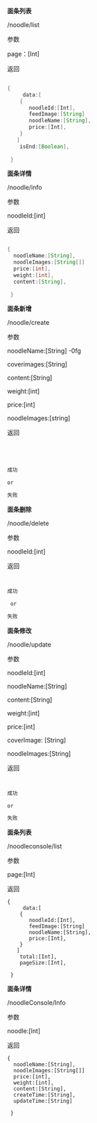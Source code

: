 **面条列表**

/noodle/list

参数

page：[Int]

返回



```java
  
{
     data:[
    {
       noodleId:[Int],
       feedImage:[String]
       noodleName:[String],
       price:[Int],
    }
   ]
    isEnd:[Boolean],
  
 }

```







**面条详情**

/noodle/info

参数

noodleId:[int]

返回

```java

{
  noodleName:[String],
  noodleImages:[String[]]
  price:[int],
  weight:[int],
  content:[String],
   
 }

```



 



**面条新增**

/noodle/create

 参数

noodleName:[String] -0fg

coverimages:[String]

content:[String]

weight:[int]

price:[int]

noodleImages:[string]

返回

```java




成功

or

失败

```







**面条删除**

/noodle/delete

参数

noodleId:[int]

返回

```java


成功

 or 

失败

```







**面条修改**

/noodle/update

参数

noodleId:[int]

noodleName:[String]

content:[String]

weight:[int]

price:[int]

coverImage: [String]

noodleImages:[String]

返回

```java


成功

or

失败

```

**面条列表**

/noodleconsole/list

参数

page:[Int]

返回

```
{
     data:[
    {
       noodleId:[Int],
       feedImage:[String]
       noodleName:[String],
       price:[Int],
    }
   ]
    total:[Int],
    pageSize:[Int],
  
 }
```

**面条详情**

/noodleConsole/Info

参数

noodle:[Int]

返回

```
{
  noodleName:[String],
  noodleImages:[String[]]
  price:[int],
  weight:[int],
  content:[String],
  createTime:[String],
  updateTime:[String]
   
 }
```

